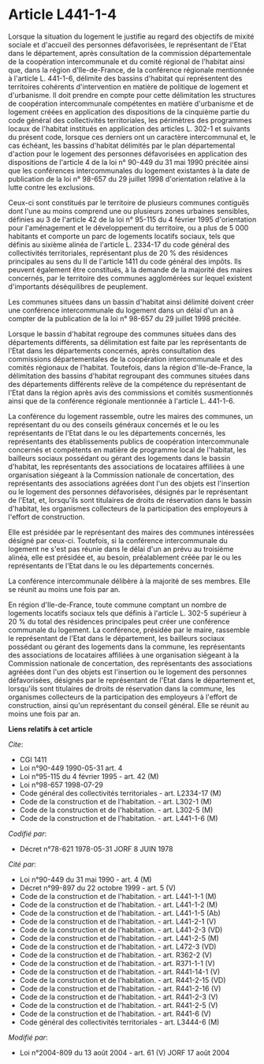 # Article L441-1-4

Lorsque la situation du logement le justifie au regard des objectifs de mixité sociale et d'accueil des personnes
défavorisées, le représentant de l'Etat dans le département, après consultation de la commission départementale de la
coopération intercommunale et du comité régional de l'habitat ainsi que, dans la région d'Ile-de-France, de la conférence
régionale mentionnée à l'article L. 441-1-6, délimite des bassins d'habitat qui représentent des territoires cohérents
d'intervention en matière de politique de logement et d'urbanisme. Il doit prendre en compte pour cette délimitation les
structures de coopération intercommunale compétentes en matière d'urbanisme et de logement créées en application des
dispositions de la cinquième partie du code général des collectivités territoriales, les périmètres des programmes locaux de
l'habitat institués en application des articles L. 302-1 et suivants du présent code, lorsque ces derniers ont un caractère
intercommunal et, le cas échéant, les bassins d'habitat délimités par le plan départemental d'action pour le logement des
personnes défavorisées en application des dispositions de l'article 4 de la loi n° 90-449 du 31 mai 1990 précitée ainsi que
les conférences intercommunales du logement existantes à la date de publication de la loi n° 98-657 du 29 juillet 1998
d'orientation relative à la lutte contre les exclusions.

Ceux-ci sont constitués par le territoire de plusieurs communes contiguës dont l'une au moins comprend une ou plusieurs zones
urbaines sensibles, définies au 3 de l'article 42 de la loi n° 95-115 du 4 février 1995 d'orientation pour l'aménagement et
le développement du territoire, ou a plus de 5 000 habitants et comporte un parc de logements locatifs sociaux, tels que
définis au sixième alinéa de l'article L. 2334-17 du code général des collectivités territoriales, représentant plus de 20 %
des résidences principales au sens du II de l'article 1411 du code général des impôts. Ils peuvent également être constitués,
à la demande de la majorité des maires concernés, par le territoire des communes agglomérées sur lequel existent d'importants
déséquilibres de peuplement.

Les communes situées dans un bassin d'habitat ainsi délimité doivent créer une conférence intercommunale du logement dans un
délai d'un an à compter de la publication de la loi n° 98-657 du 29 juillet 1998 précitée.

Lorsque le bassin d'habitat regroupe des communes situées dans des départements différents, sa délimitation est faite par les
représentants de l'Etat dans les départements concernés, après consultation des commissions départementales de la coopération
intercommunale et des comités régionaux de l'habitat. Toutefois, dans la région d'Ile-de-France, la délimitation des bassins
d'habitat regroupant des communes situées dans des départements différents relève de la compétence du représentant de l'Etat
dans la région après avis des commissions et comités susmentionnés ainsi que de la conférence régionale mentionnée à
l'article L. 441-1-6.

La conférence du logement rassemble, outre les maires des communes, un représentant du ou des conseils généraux concernés et
le ou les représentants de l'Etat dans le ou les départements concernés, les représentants des établissements publics de
coopération intercommunale concernés et compétents en matière de programme local de l'habitat, les bailleurs sociaux
possédant ou gérant des logements dans le bassin d'habitat, les représentants des associations de locataires affiliées à une
organisation siégeant à la Commission nationale de concertation, des représentants des associations agréées dont l'un des
objets est l'insertion ou le logement des personnes défavorisées, désignés par le représentant de l'Etat, et, lorsqu'ils sont
titulaires de droits de réservation dans le bassin d'habitat, les organismes collecteurs de la participation des employeurs à
l'effort de construction.

Elle est présidée par le représentant des maires des communes intéressées désigné par ceux-ci. Toutefois, si la conférence
intercommunale du logement ne s'est pas réunie dans le délai d'un an prévu au troisième alinéa, elle est présidée et, au
besoin, préalablement créée par le ou les représentants de l'Etat dans le ou les départements concernés.

La conférence intercommunale délibère à la majorité de ses membres. Elle se réunit au moins une fois par an.

En région d'Ile-de-France, toute commune comptant un nombre de logements locatifs sociaux tels que définis à l'article L.
302-5 supérieur à 20 % du total des résidences principales peut créer une conférence communale du logement. La conférence,
présidée par le maire, rassemble le représentant de l'Etat dans le département, les bailleurs sociaux possédant ou gérant des
logements dans la commune, les représentants des associations de locataires affiliées à une organisation siégeant à la
Commission nationale de concertation, des représentants des associations agréées dont l'un des objets est l'insertion ou le
logement des personnes défavorisées, désignés par le représentant de l'Etat dans le département et, lorsqu'ils sont
titulaires de droits de réservation dans la commune, les organismes collecteurs de la participation des employeurs à l'effort
de construction, ainsi qu'un représentant du conseil général. Elle se réunit au moins une fois par an.

**Liens relatifs à cet article**

_Cite_:

  - CGI 1411
  - Loi n°90-449 1990-05-31 art. 4
  - Loi n°95-115 du 4 février 1995 - art. 42 (M)
  - Loi n°98-657 1998-07-29
  - Code général des collectivités territoriales - art. L2334-17 (M)
  - Code de la construction et de l'habitation. - art. L302-1 (M)
  - Code de la construction et de l'habitation. - art. L302-5 (M)
  - Code de la construction et de l'habitation. - art. L441-1-6 (M)

_Codifié par_:

  - Décret n°78-621 1978-05-31 JORF 8 JUIN 1978

_Cité par_:

  - Loi n°90-449 du 31 mai 1990 - art. 4 (M)
  - Décret n°99-897 du 22 octobre 1999 - art. 5 (V)
  - Code de la construction et de l'habitation. - art. L441-1-1 (M)
  - Code de la construction et de l'habitation. - art. L441-1-2 (M)
  - Code de la construction et de l'habitation. - art. L441-1-5 (Ab)
  - Code de la construction et de l'habitation. - art. L441-2-1 (V)
  - Code de la construction et de l'habitation. - art. L441-2-3 (VD)
  - Code de la construction et de l'habitation. - art. L441-2-5 (M)
  - Code de la construction et de l'habitation. - art. L472-3 (VD)
  - Code de la construction et de l'habitation. - art. R362-2 (V)
  - Code de la construction et de l'habitation. - art. R371-1-1 (V)
  - Code de la construction et de l'habitation. - art. R441-14-1 (V)
  - Code de la construction et de l'habitation. - art. R441-2-15 (VD)
  - Code de la construction et de l'habitation. - art. R441-2-16 (V)
  - Code de la construction et de l'habitation. - art. R441-2-3 (V)
  - Code de la construction et de l'habitation. - art. R441-2-5 (V)
  - Code de la construction et de l'habitation. - art. R441-6 (V)
  - Code général des collectivités territoriales - art. L3444-6 (M)

_Modifié par_:

  - Loi n°2004-809 du 13 août 2004 - art. 61 (V) JORF 17 août 2004
